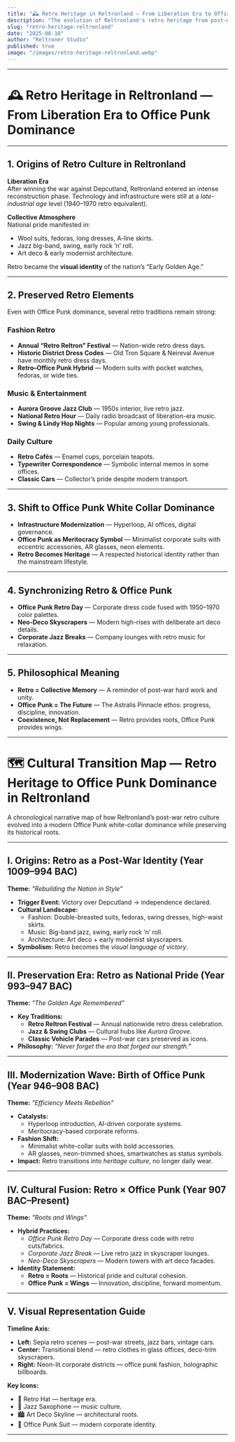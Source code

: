 ```yaml
---
title: "🕰️ Retro Heritage in Reltronland — From Liberation Era to Office Punk Dominance"
description: "The evolution of Reltronland's retro heritage from post-war national identity to a historical culture coexisting with its modern Office Punk white-collar dominance."
slug: "retro-heritage-reltronland"
date: "2025-08-10"
author: "Reltroner Studio"
published: true
image: "/images/retro-heritage-reltronland.webp"
---
```


---

# 🕰️ Retro Heritage in Reltronland — From Liberation Era to Office Punk Dominance

---

## 1. Origins of Retro Culture in Reltronland

**Liberation Era**  
After winning the war against Depcutland, Reltronland entered an intense reconstruction phase. Technology and infrastructure were still at a *late-industrial age* level (1940–1970 retro equivalent).  

**Collective Atmosphere**  
National pride manifested in:  
- Wool suits, fedoras, long dresses, A-line skirts.  
- Jazz big-band, swing, early rock ‘n’ roll.  
- Art deco & early modernist architecture.  

Retro became the **visual identity** of the nation’s “Early Golden Age.”

---

## 2. Preserved Retro Elements

Even with Office Punk dominance, several retro traditions remain strong:

### Fashion Retro
- **Annual “Retro Reltron” Festival** — Nation-wide retro dress days.  
- **Historic District Dress Codes** — Old Tron Square & Neireval Avenue have monthly retro dress days.  
- **Retro–Office Punk Hybrid** — Modern suits with pocket watches, fedoras, or wide ties.

### Music & Entertainment
- **Aurora Groove Jazz Club** — 1950s interior, live retro jazz.  
- **National Retro Hour** — Daily radio broadcast of liberation-era music.  
- **Swing & Lindy Hop Nights** — Popular among young professionals.

### Daily Culture
- **Retro Cafés** — Enamel cups, porcelain teapots.  
- **Typewriter Correspondence** — Symbolic internal memos in some offices.  
- **Classic Cars** — Collector’s pride despite modern transport.

---

## 3. Shift to Office Punk White Collar Dominance

- **Infrastructure Modernization** — Hyperloop, AI offices, digital governance.  
- **Office Punk as Meritocracy Symbol** — Minimalist corporate suits with eccentric accessories, AR glasses, neon elements.  
- **Retro Becomes Heritage** — A respected historical identity rather than the mainstream lifestyle.

---

## 4. Synchronizing Retro & Office Punk

- **Office Punk Retro Day** — Corporate dress code fused with 1950–1970 color palettes.  
- **Neo-Deco Skyscrapers** — Modern high-rises with deliberate art deco details.  
- **Corporate Jazz Breaks** — Company lounges with retro music for relaxation.

---

## 5. Philosophical Meaning

- **Retro = Collective Memory** — A reminder of post-war hard work and unity.  
- **Office Punk = The Future** — The Astralis Pinnacle ethos: progress, discipline, innovation.  
- **Coexistence, Not Replacement** — Retro provides roots, Office Punk provides wings.

---

# 🗺️ Cultural Transition Map — Retro Heritage to Office Punk Dominance in Reltronland

A chronological narrative map of how Reltronland’s post-war retro culture evolved into a modern Office Punk white-collar dominance while preserving its historical roots.

---

## I. Origins: Retro as a Post-War Identity (Year 1009–994 BAC)

**Theme:** *"Rebuilding the Nation in Style"*

- **Trigger Event:** Victory over Depcutland → independence declared.
- **Cultural Landscape:**
  - Fashion: Double-breasted suits, fedoras, swing dresses, high-waist skirts.
  - Music: Big-band jazz, swing, early rock ‘n’ roll.
  - Architecture: Art deco + early modernist skyscrapers.
- **Symbolism:** Retro becomes the *visual language of victory*.

---

## II. Preservation Era: Retro as National Pride (Year 993–947 BAC)

**Theme:** *"The Golden Age Remembered"*

- **Key Traditions:**
  - **Retro Reltron Festival** — Annual nationwide retro dress celebration.
  - **Jazz & Swing Clubs** — Cultural hubs like *Aurora Groove*.
  - **Classic Vehicle Parades** — Post-war cars preserved as icons.
- **Philosophy:** *"Never forget the era that forged our strength."*

---

## III. Modernization Wave: Birth of Office Punk (Year 946–908 BAC)

**Theme:** *"Efficiency Meets Rebellion"*

- **Catalysts:**
  - Hyperloop introduction, AI-driven corporate systems.
  - Meritocracy-based corporate reforms.
- **Fashion Shift:**
  - Minimalist white-collar suits with bold accessories.
  - AR glasses, neon-trimmed shoes, smartwatches as status symbols.
- **Impact:** Retro transitions into *heritage culture*, no longer daily wear.

---

## IV. Cultural Fusion: Retro × Office Punk (Year 907 BAC–Present)

**Theme:** *"Roots and Wings"*

- **Hybrid Practices:**
  - *Office Punk Retro Day* — Corporate dress code with retro cuts/fabrics.
  - *Corporate Jazz Break* — Live retro jazz in skyscraper lounges.
  - *Neo-Deco Skyscrapers* — Modern towers with art deco facades.
- **Identity Statement:**
  - **Retro = Roots** — Historical pride and cultural cohesion.
  - **Office Punk = Wings** — Innovation, discipline, forward momentum.

---

## V. Visual Representation Guide

**Timeline Axis:**
- **Left:** Sepia retro scenes — post-war streets, jazz bars, vintage cars.
- **Center:** Transitional blend — retro clothes in glass offices, deco-trim skyscrapers.
- **Right:** Neon-lit corporate districts — office punk fashion, holographic billboards.

**Key Icons:**
- 🎩 Retro Hat — heritage era.
- 🎷 Jazz Saxophone — music culture.
- 🏙️ Art Deco Skyline — architectural roots.
- 💼 Office Punk Suit — modern corporate identity.

---
